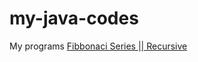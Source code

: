 # my-java-codes
My programs
[Fibbonaci Series || Recursive](https://github.com/tanuj1290/my-java-codes/blob/main/fibonaciRecursive.java)
